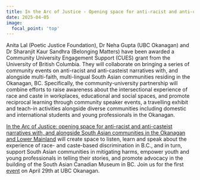 ```yaml
---
title: In the Arc of Justice - Opening space for anti-racist and anti-casteist narratives with, and alongside South Asian communities in the Okanagan and Lower Mainland
date: 2025-04-05
image:
  focal_point: 'top'
---
```


Anita Lal (Poetic Justice Foundation), Dr Neha Gupta (UBC Okanagan) and Dr Sharanjit Kaur Sandhra (Belonging Matters) have been awarded a Community University Engagement Support (CUES) grant from the University of British Columbia. They will collaborate on bringing a series of community events on anti-racist and anti-casteist narratives with, and alongside multi-faith, multi-lingual South Asian communities residing in the Okanagan, BC. Specifically, the community-university partnership will combine efforts to raise awareness about the intersectional experience of race and caste in workplaces, educational and social spaces, and promote reciprocal learning through community speaker events, a travelling exhibit and teach-in activities alongside diverse communities including domestic and international students and young professionals in the Okanagan. 

<!--more-->

[In the Arc of Justice: opening space for anti-racist and anti-casteist narratives with, and alongside South Asian communities in the Okanagan and Lower Mainland](https://communityengagement.ubc.ca/news/meet-the-2025-recipients-of-ubcs-community-university-engagement-support-fund/) will create space to listen, learn and speak about the experience of race- and caste-based discrimination in B.C., and in turn, support South Asian communities in mitigating harms, empower youth and young professionals in telling their stories, and promote advocacy in the building of the South Asian Canadian Museum in BC. Join us for the first [event](https://events.humanitix.com/arc-of-justice-evhk24xq) on April 29th at UBC Okanagan.
